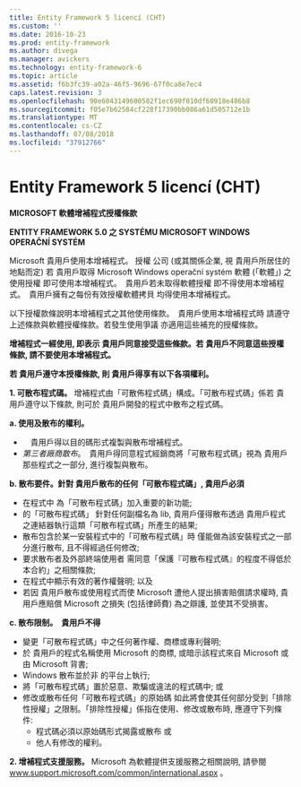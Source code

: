 ```yaml
---
title: Entity Framework 5 licencí (CHT)
ms.custom: ''
ms.date: 2016-10-23
ms.prod: entity-framework
ms.author: divega
ms.manager: avickers
ms.technology: entity-framework-6
ms.topic: article
ms.assetid: f6b3fc39-a02a-46f5-9696-67f0ca8e7ec4
caps.latest.revision: 3
ms.openlocfilehash: 90e6043149600582f1ec690f010df60918e486b8
ms.sourcegitcommit: f05e7b62584cf228f17390bb086a61d505712e1b
ms.translationtype: MT
ms.contentlocale: cs-CZ
ms.lasthandoff: 07/08/2018
ms.locfileid: "37912766"
---
```

# <a name="entity-framework-5-license-cht"></a>Entity Framework 5 licencí (CHT)
**MICROSOFT 軟體增補程式授權條款**

**ENTITY FRAMEWORK 5.0 之 SYSTÉMU MICROSOFT WINDOWS OPERAČNÍ SYSTÉM**

Microsoft 貴用戶使用本增補程式。 授權 公司 (或其關係企業, 視 貴用戶所居住的地點而定) 若 貴用戶取得 Microsoft Windows operační systém 軟體 (「軟體」) 之使用授權 即可使用本增補程式。　貴用戶若未取得軟體授權 即不得使用本增補程式。　貴用戶擁有之每份有效授權軟體拷貝 均得使用本增補程式。

以下授權款條說明本增補程式之其他使用條款。　貴用戶使用本增補程式時 請遵守上述條款與軟體授權條款。若發生使用爭議 亦適用這些補充的授權條款。

**增補程式一經使用, 即表示 貴用戶同意接受這些條款。若 貴用戶不同意這些授權條款, 請不要使用本增補程式。**

**若 貴用戶遵守本授權條款, 則 貴用戶得享有以下各項權利。**

**1. 可散布程式碼。** 增補程式由「可散佈程式碼」構成。「可散布程式碼」係若 貴用戶遵守以下條款, 則可於 貴用戶開發的程式中散布之程式碼。

**a. 使用及散布的權利。**

-   　貴用戶得以目的碼形式複製與散布增補程式。
-   *第三者廠商散布*。　貴用戶得同意程式經銷商將「可散布程式碼」視為 貴用戶那些程式之一部分, 進行複製與散布。

**b. 散布要件。針對 貴用戶散布的任何「可散布程式碼」, 貴用戶必須**

-   在程式中 為「可散布程式碼」加入重要的新功能;
-   的「可散布程式碼」 針對任何副檔名為 lib, 貴用戶僅得散布透過 貴用戶程式之連結器執行這類「可散布程式碼」所產生的結果;
-   散布包含於某一安裝程式中的「可散布程式碼」時 僅能做為該安裝程式之一部分進行散布, 且不得經過任何修改;
-   要求散布者及外部終端使用者 需同意「保護『可散布程式碼』的程度不得低於本合約」之相關條款;
-   在程式中顯示有效的著作權聲明; 以及
-   若因 貴用戶散布或使用程式而使 Microsoft 遭他人提出損害賠償請求權時, 貴用戶應賠償 Microsoft 之損失 (包括律師費) 為之辯護, 並使其不受損害。

**c. 散布限制。　貴用戶不得**

-   變更「可散布程式碼」中之任何著作權、商標或專利聲明;
-   於 貴用戶的程式名稱使用 Microsoft 的商標, 或暗示該程式來自 Microsoft 或由 Microsoft 背書;
-   Windows 散布並於非 的平台上執行;
-   將「可散布程式碼」置於惡意、欺騙或違法的程式碼中; 或
-   修改或散布任何「可散布程式碼」的原始碼 如此將會使其任何部分受到「排除性授權」之限制。「排除性授權」係指在使用、修改或散布時, 應遵守下列條件:
    -   程式碼必須以原始碼形式揭露或散布 或
    -   他人有修改的權利。

**2. 增補程式支援服務。** Microsoft 為軟體提供支援服務之相關說明, 請參閱 www.support.microsoft.com/common/international.aspx 。
